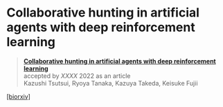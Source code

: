 # Collaborative hunting in artificial agents with deep reinforcement learning


> **[Collaborative hunting in artificial agents with deep reinforcement learning](https://biorxiv.org/cgi/content/short/2022.10.10.511517v1)** <br>
> accepted by *XXXX* 2022 as an article <br>
> Kazushi Tsutsui, Ryoya Tanaka, Kazuya Takeda, Keisuke Fujii

[[biorxiv]](https://biorxiv.org/cgi/content/short/2022.10.10.511517v1)
